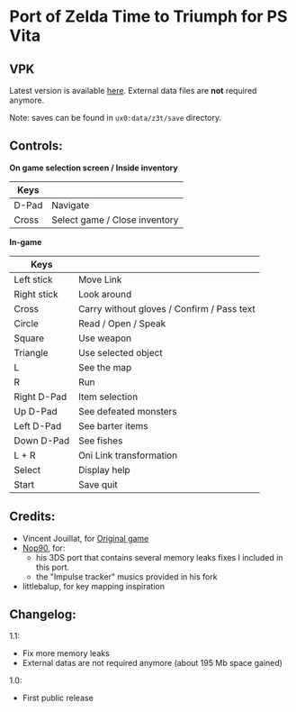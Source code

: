 # Port of Zelda Time to Triumph for PS Vita

## VPK
Latest version is available [here](https://www.ferb.fr/vita/vpks/Zelda3T.vpk). External data files are **not** required anymore.

Note: saves can be found in `ux0:data/z3t/save` directory.

## Controls:

**On game selection screen / Inside inventory**

| Keys | &#x202F; |
| --- | --- |
| D-Pad | Navigate |
| Cross | Select game / Close inventory |

**In-game**

| Keys | &#x202F; |
| --- | --- |
| Left stick | Move Link |
| Right stick | Look around |
| Cross | Carry without gloves / Confirm / Pass text |
| Circle | Read / Open / Speak |
| Square | Use weapon |
| Triangle | Use selected object |
| L | See the map |
| R | Run |
| Right D-Pad | Item selection |
| Up D-Pad | See defeated monsters |
| Left D-Pad | See barter items |
| Down D-Pad | See fishes |
| L + R | Oni Link transformation |
| Select | Display help |
| Start | Save quit |


## Credits:

- Vincent Jouillat, for [Original game](http://www.zeldaroth.fr/us/z3t.php)
- [Nop90](https://www.github.com/nop90/Zelda3T), for:
  - his 3DS port that contains several memory leaks fixes I included in this port.
  - the "Impulse tracker" musics provided in his fork
- littlebalup, for key mapping inspiration

## Changelog:

1.1:
- Fix more memory leaks
- External datas are not required anymore (about 195 Mb space gained)

1.0:
- First public release
